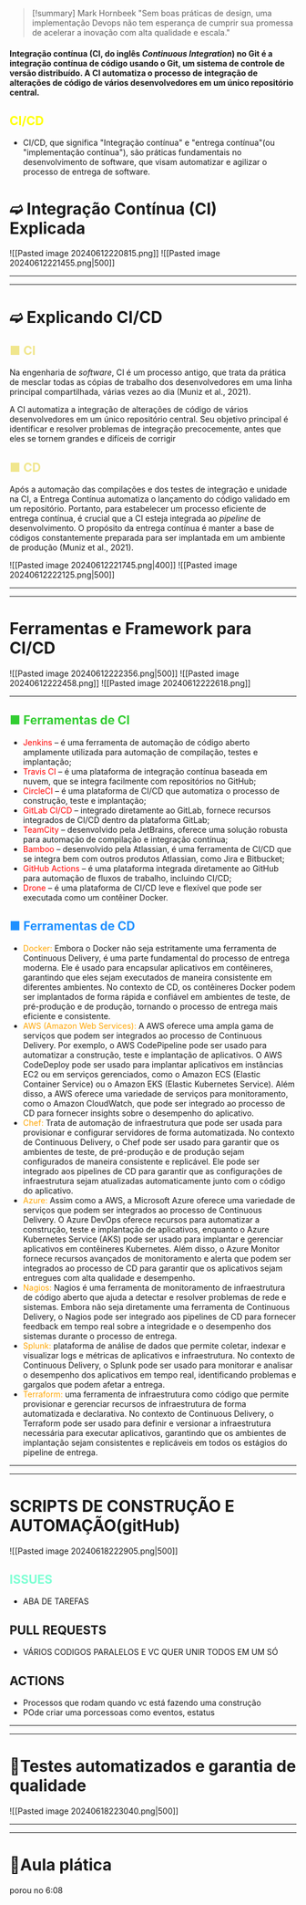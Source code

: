 >[!summary] Mark Hornbeek
>"Sem boas práticas de design, uma implementação Devops não tem esperança de cumprir sua promessa de acelerar a inovação com alta qualidade e escala."

#### Integração contínua (CI, do inglês _Continuous Integration_) no Git é a integração contínua de código usando o Git, um sistema de controle de versão distribuído. A CI automatiza o processo de integração de alterações de código de vários desenvolvedores em um único repositório central.
## <span style="color:yellow">CI/CD</span>
- CI/CD, que significa "Integração contínua" e "entrega contínua"(ou "implementação contínua"), são práticas fundamentais no desenvolvimento de software, que visam automatizar e agilizar o processo de entrega de software.

# ➫ Integração Contínua (CI) Explicada

![[Pasted image 20240612220815.png]]
![[Pasted image 20240612221455.png|500]]

---
---
# ➫ Explicando CI/CD

## <span style="color:khaki"> ■ CI</span>
Na engenharia de _software_, CI é um processo antigo, que trata da prática de mesclar todas as cópias de trabalho dos desenvolvedores em uma linha principal compartilhada, várias vezes ao dia (Muniz et al., 2021).

A CI automatiza a integração de alterações de código de vários desenvolvedores em um único repositório central. Seu objetivo principal é identificar e resolver problemas de integração precocemente, antes que eles se tornem grandes e difíceis de corrigir

## <span style="color:khaki"> ■ CD</span>
Após a automação das compilações e dos testes de integração e unidade na CI, a Entrega Contínua automatiza o lançamento do código validado em um repositório. Portanto, para estabelecer um processo eficiente de entrega contínua, é crucial que a CI esteja integrada ao _pipeline_ de desenvolvimento. O propósito da entrega contínua é manter a base de códigos constantemente preparada para ser implantada em um ambiente de produção (Muniz et al., 2021).

![[Pasted image 20240612221745.png|400]]
![[Pasted image 20240612222125.png|500]]

---
---
# Ferramentas e Framework para CI/CD

![[Pasted image 20240612222356.png|500]]
![[Pasted image 20240612222458.png]]
![[Pasted image 20240612222618.png]]

---
##  <span style="color:#32CD32">■ Ferramentas de CI</span> 
- <span style="color:red">Jenkins</span>  – é uma ferramenta de automação de código aberto amplamente utilizada para automação de compilação, testes e implantação;
- <span style="color:red">Travis CI</span>  – é uma plataforma de integração contínua baseada em nuvem, que se integra facilmente com repositórios no GitHub;
- <span style="color:red">CircleCI</span>  – é uma plataforma de CI/CD que automatiza o processo de construção, teste e implantação;
- <span style="color:red">GitLab CI/CD</span>   – integrado diretamente ao GitLab, fornece recursos integrados de CI/CD dentro da plataforma GitLab;
- <span style="color:red">TeamCity</span>  – desenvolvido pela JetBrains, oferece uma solução robusta para automação de compilação e integração contínua;
- <span style="color:red">Bamboo</span>  – desenvolvido pela Atlassian, é uma ferramenta de CI/CD que se integra bem com outros produtos Atlassian, como Jira e Bitbucket;
- <span style="color:red">GitHub Actions</span>  – é uma plataforma integrada diretamente ao GitHub para automação de fluxos de trabalho, incluindo CI/CD;
- <span style="color:red"> Drone</span> – é uma plataforma de CI/CD leve e flexível que pode ser executada como um contêiner Docker.

## <span style="color: #1E90FF">■ Ferramentas de CD</span>
- <span style="color:orange">Docker:</span> Embora o Docker não seja estritamente uma ferramenta de Continuous Delivery, é uma parte fundamental do processo de entrega moderna. Ele é usado para encapsular aplicativos em contêineres, garantindo que eles sejam executados de maneira consistente em diferentes ambientes. No contexto de CD, os contêineres Docker podem ser implantados de forma rápida e confiável em ambientes de teste, de pré-produção e de produção, tornando o processo de entrega mais eficiente e consistente.
- <span style="color:orange">AWS (Amazon Web Services):</span> A AWS oferece uma ampla gama de serviços que podem ser integrados ao processo de Continuous Delivery. Por exemplo, o AWS CodePipeline pode ser usado para automatizar a construção, teste e implantação de aplicativos. O AWS CodeDeploy pode ser usado para implantar aplicativos em instâncias EC2 ou em serviços gerenciados, como o Amazon ECS (Elastic Container Service) ou o Amazon EKS (Elastic Kubernetes Service). Além disso, a AWS oferece uma variedade de serviços para monitoramento, como o Amazon CloudWatch, que pode ser integrado ao processo de CD para fornecer insights sobre o desempenho do aplicativo.
- <span style="color:orange">Chef: </span>Trata de automação de infraestrutura que pode ser usada para provisionar e configurar servidores de forma automatizada. No contexto de Continuous Delivery, o Chef pode ser usado para garantir que os ambientes de teste, de pré-produção e de produção sejam configurados de maneira consistente e replicável. Ele pode ser integrado aos pipelines de CD para garantir que as configurações de infraestrutura sejam atualizadas automaticamente junto com o código do aplicativo.
- <span style="color:orange">Azure:</span> Assim como a AWS, a Microsoft Azure oferece uma variedade de serviços que podem ser integrados ao processo de Continuous Delivery. O Azure DevOps oferece recursos para automatizar a construção, teste e implantação de aplicativos, enquanto o Azure Kubernetes Service (AKS) pode ser usado para implantar e gerenciar aplicativos em contêineres Kubernetes. Além disso, o Azure Monitor fornece recursos avançados de monitoramento e alerta que podem ser integrados ao processo de CD para garantir que os aplicativos sejam entregues com alta qualidade e desempenho.
- <span style="color:orange">Nagios:</span> Nagios é uma ferramenta de monitoramento de infraestrutura de código aberto que ajuda a detectar e resolver problemas de rede e sistemas. Embora não seja diretamente uma ferramenta de Continuous Delivery, o Nagios pode ser integrado aos pipelines de CD para fornecer feedback em tempo real sobre a integridade e o desempenho dos sistemas durante o processo de entrega.
- <span style="color:orange">Splunk:</span> plataforma de análise de dados que permite coletar, indexar e visualizar logs e métricas de aplicativos e infraestrutura. No contexto de Continuous Delivery, o Splunk pode ser usado para monitorar e analisar o desempenho dos aplicativos em tempo real, identificando problemas e gargalos que podem afetar a entrega.
- <span style="color:orange">Terraform:</span> uma ferramenta de infraestrutura como código que permite provisionar e gerenciar recursos de infraestrutura de forma automatizada e declarativa. No contexto de Continuous Delivery, o Terraform pode ser usado para definir e versionar a infraestrutura necessária para executar aplicativos, garantindo que os ambientes de implantação sejam consistentes e replicáveis em todos os estágios do pipeline de entrega.
---
---
# SCRIPTS DE CONSTRUÇÃO E AUTOMAÇÃO(gitHub)

![[Pasted image 20240618222905.png|500]]
## <span style="color:aquamarine">ISSUES</span>
- ABA DE TAREFAS
## PULL REQUESTS
- VÁRIOS CODIGOS PARALELOS E VC QUER UNIR TODOS EM UM SÓ
##  ACTIONS
- Processos que rodam quando vc está fazendo uma construção
- POde criar uma porcessoas como eventos, estatus
---
---
# 🌚Testes automatizados e garantia de qualidade
![[Pasted image 20240618223040.png|500]]

---
---
# 🤖Aula plática
porou no 6:08